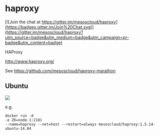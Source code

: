 # haproxy

[![Join the chat at https://gitter.im/mesoscloud/haproxy](https://badges.gitter.im/Join%20Chat.svg)](https://gitter.im/mesoscloud/haproxy?utm_source=badge&utm_medium=badge&utm_campaign=pr-badge&utm_content=badge)

HAProxy

http://www.haproxy.org/

See https://github.com/mesoscloud/haproxy-marathon

## Ubuntu

[![](https://badge.imagelayers.io/mesoscloud/haproxy:1.5.14-ubuntu-14.04.svg)](https://imagelayers.io/?images=mesoscloud/haproxy:1.5.14-ubuntu-14.04)

e.g.

```
docker run -d
-e ZK=node-1:2181
--name=haproxy --net=host --restart=always mesoscloud/haproxy:1.5.14-ubuntu-14.04
```
